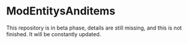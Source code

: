 # ModEntitysAnditems
This repository is in beta phase, details are still missing, and this is not finished. It will be constantly updated.
